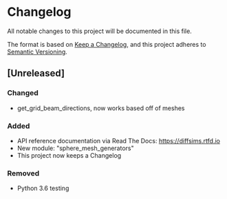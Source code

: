 # Changelog
All notable changes to this project will be documented in this file.

The format is based on [Keep a Changelog](https://keepachangelog.com/en/1.0.0/),
and this project adheres to [Semantic Versioning](https://semver.org/spec/v2.0.0.html).

## [Unreleased]
### Changed
- get_grid_beam_directions, now works based off of meshes

### Added
- API reference documentation via Read The Docs: https://diffsims.rtfd.io
- New module: "sphere_mesh_generators"
- This project now keeps a Changelog

### Removed
- Python 3.6 testing
